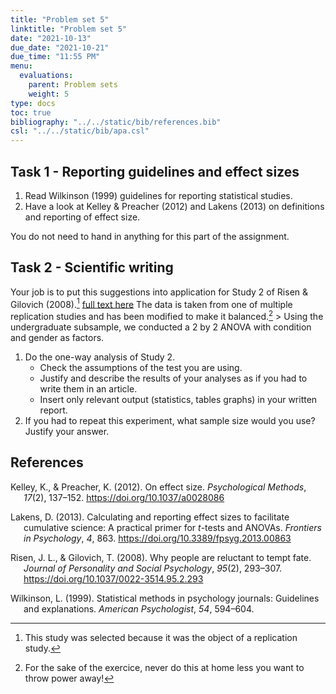 ```yaml
---
title: "Problem set 5"
linktitle: "Problem set 5"
date: "2021-10-13"
due_date: "2021-10-21"
due_time: "11:55 PM"
menu:
  evaluations:
    parent: Problem sets
    weight: 5
type: docs
toc: true
bibliography: "../../static/bib/references.bib"
csl: "../../static/bib/apa.csl"
---
```


## Task 1 - Reporting guidelines and effect sizes

1.  Read Wilkinson (1999) guidelines for reporting statistical studies.
2.  Have a look at Kelley & Preacher (2012) and Lakens (2013) on definitions and reporting of effect size.

You do not need to hand in anything for this part of the assignment.

## Task 2 - Scientific writing

Your job is to put this suggestions into application for Study 2 of Risen & Gilovich (2008).[^1] [full text here](https://psycnet-apa-org.proxy2.hec.ca/fulltext/2008-09787-004.pdf) The data is taken from one of multiple replication studies and has been modified to make it balanced.[^2]
\> Using the undergraduate subsample, we conducted a 2 by 2 ANOVA with condition and gender as factors.

1.  Do the one-way analysis of Study 2.
    -   Check the assumptions of the test you are using.
    -   Justify and describe the results of your analyses as if you had to write them in an article.
    -   Insert only relevant output (statistics, tables graphs) in your written report.
2.  If you had to repeat this experiment, what sample size would you use? Justify your answer.

## References

<div id="refs" class="references csl-bib-body hanging-indent" line-spacing="2">

<div id="ref-Kelley/Preacher:2012" class="csl-entry">

Kelley, K., & Preacher, K. (2012). On effect size. *Psychological Methods*, *17*(2), 137–152. <https://doi.org/10.1037/a0028086>

</div>

<div id="ref-Lakens:2013" class="csl-entry">

Lakens, D. (2013). Calculating and reporting effect sizes to facilitate cumulative science: A practical primer for $t$-tests and ANOVAs. *Frontiers in Psychology*, *4*, 863. <https://doi.org/10.3389/fpsyg.2013.00863>

</div>

<div id="ref-Risen/Gilovich:2008" class="csl-entry">

Risen, J. L., & Gilovich, T. (2008). Why people are reluctant to tempt fate. *Journal of Personality and Social Psychology*, *95*(2), 293–307. <https://doi.org/10.1037/0022-3514.95.2.293>

</div>

<div id="ref-Wilkinson:1999" class="csl-entry">

Wilkinson, L. (1999). Statistical methods in psychology journals: Guidelines and explanations. *American Psychologist*, *54*, 594–604.

</div>

</div>

[^1]: This study was selected because it was the object of a replication study.

[^2]: For the sake of the exercice, never do this at home less you want to throw power away!
